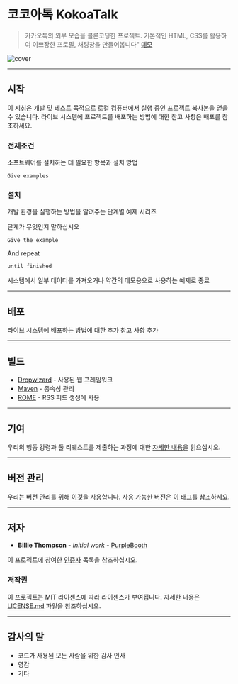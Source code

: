 # 코코아톡 KokoaTalk

> 카카오톡의 외부 모습을 클론코딩한 프로젝트. 기본적인 HTML, CSS를 활용하여 이쁘장한 프로필, 채팅창을 만들어봅니다" [데모][데모]

![cover](https://user-images.githubusercontent.com/68595933/148503753-b8ce4ad7-90a5-4f7e-89b4-520a91cf2a76.jpg)

---

## 시작

이 지침은 개발 및 테스트 목적으로 로컬 컴퓨터에서 실행 중인 프로젝트 복사본을 얻을 수 있습니다. 라이브 시스템에 프로젝트를 배포하는 방법에 대한 참고 사항은 배포를 참조하세요.

### 전제조건

소프트웨어를 설치하는 데 필요한 항목과 설치 방법

```
Give examples
```

### 설치

개발 환경을 실행하는 방법을 알려주는 단계별 예제 시리즈

단계가 무엇인지 말하십시오

```
Give the example
```

And repeat

```
until finished
```

시스템에서 일부 데이터를 가져오거나 약간의 데모용으로 사용하는 예제로 종료

---

## 배포

라이브 시스템에 배포하는 방법에 대한 추가 참고 사항 추가

---

## 빌드

- [Dropwizard](http://www.dropwizard.io/1.0.2/docs/) - 사용된 웹 프레임워크
- [Maven](https://maven.apache.org/) - 종속성 관리
- [ROME](https://rometools.github.io/rome/) - RSS 피드 생성에 사용

---

## 기여

우리의 행동 강령과 풀 리퀘스트를 제출하는 과정에 대한 [자세한 내용](https://gist.github.com/PurpleBooth/b24679402957c63ec426)을 읽으십시오.

---

## 버전 관리

우리는 버전 관리를 위해 [이것](http://semver.org/)을 사용합니다. 사용 가능한 버전은 [이 태그](https://github.com/your/project/tags)를 참조하세요.

---

## 저자

- **Billie Thompson** - _Initial work_ - [PurpleBooth](https://github.com/PurpleBooth)

이 프로젝트에 참여한 [인증자](https://github.com/your/project/contributors) 목록을 참조하십시오.

### 저작권

이 프로젝트는 MIT 라이센스에 따라 라이센스가 부여됩니다. 자세한 내용은 [LICENSE.md](LICENSE.md) 파일을 참조하십시오.

---

## 감사의 말

- 코드가 사용된 모든 사람을 위한 감사 인사
- 영감
- 기타

<!-- 링크 -->

[데모]: (https://shinyelee.github.io/kokoa_talk/)
